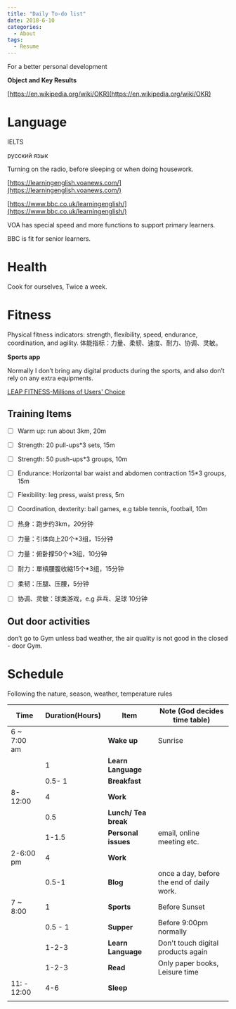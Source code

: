 ```yaml
---
title: "Daily To-do list"
date: 2018-6-10
categories:
  - About
tags:
  - Resume
---
```



For a better personal development

**Object and Key Results**

[https://en.wikipedia.org/wiki/OKR](https://en.wikipedia.org/wiki/OKR)

# Language

IELTS

русский язык

Turning on the radio, before sleeping or when doing housework.

[https://learningenglish.voanews.com/](https://learningenglish.voanews.com/)

[https://www.bbc.co.uk/learningenglish/](https://www.bbc.co.uk/learningenglish/)

VOA has special speed and more functions to support primary learners.

BBC is fit for senior learners.

# Health

Cook for ourselves, Twice a week.

 
# Fitness

Physical fitness indicators: strength, flexibility, speed, endurance, coordination, and agility.
体能指标：力量、柔韧、速度、耐力、协调、灵敏。

**Sports app**

Normally I don’t bring any digital products during the sports, and also don’t rely on any extra equipments.

[LEAP FITNESS-Millions of Users' Choice](https://leap.app/)

## Training Items

- [ ]  Warm up: run about 3km, 20m
- [ ]  Strength: 20 pull-ups*3 sets, 15m
- [ ]  Strength: 50 push-ups*3 groups, 10m
- [ ]  Endurance: Horizontal bar waist and abdomen contraction 15*3 groups, 15m
- [ ]  Flexibility: leg press, waist press, 5m
- [ ]  Coordination, dexterity: ball games, e.g table tennis, football, 10m

- [ ]  热身：跑步约3km，20分钟
- [ ]  力量：引体向上20个*3组，15分钟
- [ ]  力量：俯卧撑50个*3组，10分钟
- [ ]  耐力：單槓腰腹收縮15个*3组，15分钟
- [ ]  柔韧：压腿、压腰，5分钟
- [ ]  协调、灵敏：球类游戏，e.g 乒乓、足球 10分钟

## Out door activities

don’t go to Gym unless bad weather, the air quality is not good in the closed - door Gym. 

# Schedule

Following the nature, season, weather, temperature rules

| Time | Duration(Hours) | **Item** | Note (God decides time table) |
| --- | --- | --- | --- |
| 6 ~ 7:00 am |  | **Wake up**  | Sunrise |
|  | 1  | **Learn Language** |  |
|  | 0.5- 1 | **Breakfast** |  |
| 8-12:00 | 4 | **Work** |  |
|  | 0.5 | **Lunch/ Tea break** |  |
|  | 1-1.5 | **Personal issues** | email, online meeting etc. |
| 2-6:00 pm | 4 | **Work** |  |
|  | 0.5-1 | **Blog** | once a day, before the end of daily work. |
| 7 ~ 8:00 | 1 | **Sports** | Before Sunset |
|  | 0.5 - 1 | **Supper** | Before 9:00pm normally |
|  | 1-2-3 | **Learn Language** | Don't touch digital products again |
|  | 1-2-3 | **Read** | Only paper books, Leisure time |
| 11: - 12:00 | 4-6 | **Sleep** |  |
|  |  |  |  |